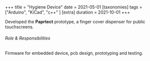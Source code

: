 +++
title = "Hygiene Device"
date = 2021-05-01
[taxonomies]
tags = ["Arduino", "KiCad", "c++" ]
[extra]
duration = 2021-10-01
+++

Developed the **Paprtect** prototype, a finger cover dispenser for public touchscreens.

###### Role & Responsibilities

Firmware for embedded device, pcb design, prototyping and testing.
